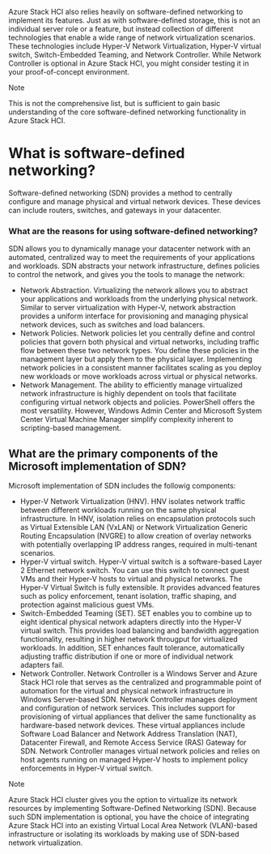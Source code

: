 Azure Stack HCI also relies heavily on software-defined networking to implement its features. Just as with software-defined storage, this is not an individual server role or a feature, but instead collection of different technologies that enable a wide range of network virtualization scenarios. These technologies include Hyper-V Network Virtualization, Hyper-V virtual switch, Switch-Embedded Teaming, and Network Controller. While Network Controller is optional in Azure Stack HCI, you might consider testing it in your proof-of-concept environment.

> [!NOTE] 
> This is not the comprehensive list, but is sufficient to gain basic understanding of the core software-defined networking functionality in Azure Stack HCI.

# What is software-defined networking?

Software-defined networking (SDN) provides a method to centrally configure and manage physical and virtual network devices. These devices can include routers, switches, and gateways in your datacenter. 

### What are the reasons for using software-defined networking?

SDN allows you to dynamically manage your datacenter network with an automated, centralized way to meet the requirements of your applications and workloads. SDN abstracts your network infrastructure, defines policies to control the network, and gives you the tools to manage the network:

- Network Abstraction. Virtualizing the network allows you to abstract your applications and workloads from the underlying physical network. Similar to server virtualization with Hyper-V, network abstraction provides a uniform interface for provisioning and managing physical network devices, such as switches and load balancers.
- Network Policies. Network policies let you centrally define and control policies that govern both physical and virtual networks, including traffic flow between these two network types. You define these policies in the management layer but apply them to the physical layer. Implementing network policies in a consistent manner facilitates scaling as you deploy new workloads or move workloads across virtual or physical networks.
- Network Management. The ability to efficiently manage virtualized network infrastructure is highly dependent on tools that facilitate configuring virtual network objects and policies. PowerShell offers the most versatility. However, Windows Admin Center and Microsoft System Center Virtual Machine Manager simplify complexity inherent to scripting-based management.

## What are the primary components of the Microsoft implementation of SDN?

Microsoft implementation of SDN includes the followig components:

- Hyper-V Network Virtualization (HNV). HNV isolates network traffic between different workloads running on the same physical infrastructure. In HNV, isolation relies on encapsulation protocols such as Virtual Extensible LAN (VxLAN) or Network Virtualization Generic Routing Encapsulation (NVGRE) to allow creation of overlay networks with potentially overlapping IP address ranges, required in multi-tenant scenarios.
- Hyper-V virtual switch. Hyper-V virtual switch is a software-based Layer 2 Ethernet network switch. You can use this switch to connect guest VMs and their Hyper-V hosts to virtual and physical networks. The Hyper-V Virtual Switch is fully extensible. It provides advanced features such as policy enforcement, tenant isolation, traffic shaping, and protection against malicious guest VMs. 
- Switch-Embedded Teaming (SET). SET enables you to combine up to eight identical physical network adapters directly into the Hyper-V virtual switch. This provides load balancing and bandwidth aggregation functionality, resulting in higher network througput for virtualized workloads. In addition, SET enhances fault tolerance, automatically adjusting traffic distribution if one or more of individual network adapters fail.
- Network Controller. Network Controller is a Windows Server and Azure Stack HCI role that serves as the centralized and programmable point of automation for the virtual and physical network infrastructure in Windows Server-based SDN. Network Controller manages deployment and configuration of network services. This includes support for provisioning of virtual appliances that deliver the same functionality as hardware-based network devices. These virtual appliances include Software Load Balancer and Network Address Translation (NAT), Datacenter Firewall, and Remote Access Service (RAS) Gateway for SDN. Network Controller manages virtual network policies and relies on host agents running on managed Hyper-V hosts to implement policy enforcements in Hyper-V virtual switch.

> [!NOTE] 
> Azure Stack HCI cluster gives you the option to virtualize its network resources by implementing Software-Defined Networking (SDN). Because such SDN implementation is optional, you have the choice of integrating Azure Stack HCI into an existing Virtual Local Area Network (VLAN)-based infrastructure or isolating its workloads by making use of SDN-based network virtualization. 

